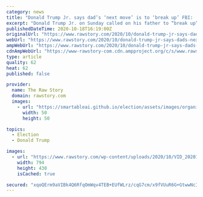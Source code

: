 ```yaml
---
category: news
title: "Donald Trump Jr. says dad’s ‘next move’ is to ‘break up’ FBI: ‘He has to get rid of these things’"
excerpt: "Donald Trump Jr. on Sunday called on his father to “break up” the FBI if he wins a second term. During an interview on Fox News, host Maria Bartiromo asked the president’s son what his father would do if the FBI does not do his bidding by smearing the son of Democratic nominee Joe Biden"
publishedDateTime: 2020-10-18T16:19:00Z
originalUrl: "https://www.rawstory.com/2020/10/donald-trump-jr-says-dads-next-move-is-to-break-up-fbi-he-has-to-get-rid-of-these-things/"
webUrl: "https://www.rawstory.com/2020/10/donald-trump-jr-says-dads-next-move-is-to-break-up-fbi-he-has-to-get-rid-of-these-things/"
ampWebUrl: "https://www.rawstory.com/2020/10/donald-trump-jr-says-dads-next-move-is-to-break-up-fbi-he-has-to-get-rid-of-these-things/amp/"
cdnAmpWebUrl: "https://www-rawstory-com.cdn.ampproject.org/c/s/www.rawstory.com/2020/10/donald-trump-jr-says-dads-next-move-is-to-break-up-fbi-he-has-to-get-rid-of-these-things/amp/"
type: article
quality: 62
heat: 62
published: false

provider:
  name: The Raw Story
  domain: rawstory.com
  images:
    - url: "https://smartableai.github.io/election/assets/images/organizations/rawstory.com-50x50.jpg"
      width: 50
      height: 50

topics:
  - Election
  - Donald Trump

images:
  - url: "https://www.rawstory.com/wp-content/uploads/2020/10/VID_20201018_10.52.09-0001-794x430.jpg"
    width: 794
    height: 430
    isCached: true

secured: "xqoQErm9aVIBk4Q6RfqOmWqv4TEB+EUfWLrz/cqG7cm/x9fVUuR6G+GtwwNcIeB5t0JAVOI9jyc3900z5s+ASjJQtMToAl+Qmdlto3CsXmMRooXWiTxe3H6KQqz2vuZW3tI+7bENhi3yVpRXKenobx03A5y0tvK919M6Y8a7nM9m+YSTylgITcaDmSxLc30RULH1T7JH9Uh5qIowRGzuxaCFDR/ry4JmEdEeO+iUBmBKfL560WBijHaMSI+APt4AdsCkuxKTwiG3qrgZrF1Blq+KAbLtIBijcCSWR2BhY2tugG6VT2t3ERcT5I9aCS+TAYMGIGL3ZSk6LFKLcFlejAGdQm9svzJzTR0cuTifK98=;eKW5anNrGlhFT03xU5lIHQ=="
---
```


